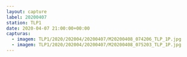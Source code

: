 ```yaml
---
layout: capture
label: 20200407
station: TLP1
date: 2020-04-07 21:00:00+00:00
capturas:
  - imagem: TLP1/2020/202004/20200407/M20200408_074206_TLP_1P.jpg
  - imagem: TLP1/2020/202004/20200407/M20200408_075203_TLP_1P.jpg
---
```

